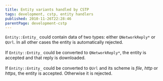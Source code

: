 ```yaml
---
title: Entity variants handled by CSTP
tags: development, cstp, entity handlers
published: 2010-11-26T22:28:46
parentPage: development-cstp
---
```


`Entity::Entity_` could contain data of two types: either
`QNetworkReply*` or `QUrl`. In all other cases the entity is
automatically rejected.\
\
If `Entity::Entity_` could be converted to `QNetworkReply*`, the entity
is accepted and that reply is downloaded.\
\
If `Entity::Entity_` could be converted to `QUrl` and its scheme is
*file*, *http* or *https*, the entity is accepted. Otherwise it is
rejected.